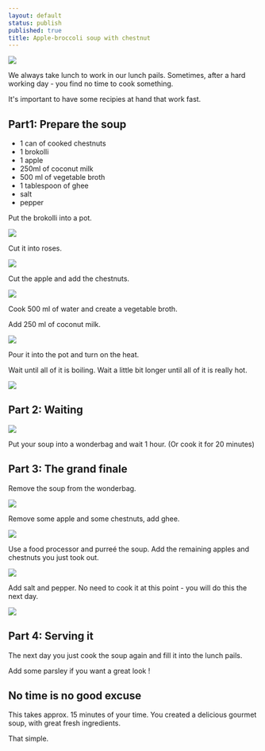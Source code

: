 ```yaml
---
layout: default
status: publish
published: true
title: Apple-broccoli soup with chestnut
---
```


![](/assets/images/2014/Jul/IMG_0128-1.jpg)

We always take lunch to work in our lunch pails. Sometimes, after a hard working day - you find no time to cook something.

It's important to have some recipies at hand that work fast.

## Part1: Prepare the soup

*   1 can of cooked chestnuts
*   1 brokolli
*   1 apple
*   250ml of coconut milk
*   500 ml of vegetable broth
*   1 tablespoon of ghee
*   salt
*   pepper

Put the brokolli into a pot.

![](/assets/images/2014/Jul/IMG_0116.jpg)

Cut it into roses.

![](/assets/images/2014/Jul/IMG_0117.jpg)

Cut the apple and add the chestnuts.

![](/assets/images/2014/Jul/IMG_0120.jpg)

Cook 500 ml of water and create a vegetable broth.

Add 250 ml of coconut milk.

![](/assets/images/2014/Jul/IMG_0120.jpg)

Pour it into the pot and turn on the heat.

Wait until all of it is boiling. Wait a little bit longer until all of it is really hot.

![](/assets/images/2014/Jul/IMG_0121.jpg)

## Part 2: Waiting

![](/assets/images/2014/Jul/IMG_0122.jpg)

Put your soup into a wonderbag and wait 1 hour. (Or cook it for 20 minutes)

## Part 3: The grand finale

Remove the soup from the wonderbag.

![](/assets/images/2014/Jul/IMG_0124.jpg)

Remove some apple and some chestnuts, add ghee.

![](/assets/images/2014/Jul/IMG_0125.jpg)

Use a food processor and purreé the soup. Add the remaining apples and chestnuts you just took out.

![](/assets/images/2014/Jul/IMG_0126.jpg)

Add salt and pepper. No need to cook it at this point - you will do this the next day.

![](/assets/images/2014/Jul/IMG_0128.jpg)

## Part 4: Serving it

The next day you just cook the soup again and fill it into the lunch pails.

Add some parsley if you want a great look !

## No time is no good excuse

This takes approx. 15 minutes of your time. You created a delicious gourmet soup, with great fresh ingredients.

That simple.